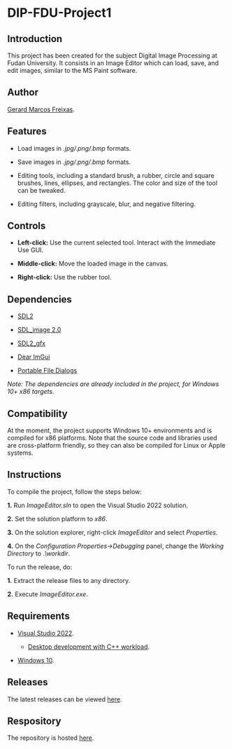 # DIP-FDU-Project1

## Introduction

This project has been created for the subject Digital Image Processing at Fudan University. It consists in an Image Editor which can load, save, and edit images, similar to the MS Paint software.

## Author

[Gerard Marcos Freixas](https://github.com/nngg11).

## Features

- Load images in *.jpg/.png/.bmp* formats.
  
- Save images in *.jpg/.png/.bmp* formats.

- Editing tools, including a standard brush, a rubber, circle and square brushes, lines, ellipses, and rectangles. The color and size of the tool can be tweaked.
  
- Editing filters, including grayscale, blur, and negative filtering.

## Controls

- **Left-click:** Use the current selected tool. Interact with the Immediate Use GUI.

- **Middle-click:** Move the loaded image in the canvas.

- **Right-click:** Use the rubber tool.

## Dependencies

- [SDL2](https://www.libsdl.org/)

- [SDL_image 2.0](https://www.libsdl.org/projects/SDL_image/)

- [SDL2_gfx](https://www.ferzkopp.net/wordpress/2016/01/02/sdl_gfx-sdl2_gfx/)

- [Dear ImGui](https://github.com/ocornut/imgui)
  
- [Portable File Dialogs](https://github.com/samhocevar/portable-file-dialogs)

*Note: The dependencies are already included in the project, for Windows 10+ x86 targets.*

## Compatibility

At the moment, the project supports Windows 10+ environments and is compiled for x86 platforms. Note that the source code and libraries used are cross-platform friendly, so they can also be compiled for Linux or Apple systems.

## Instructions

To compile the project, follow the steps below:

**1.** Run *ImageEditor.sln* to open the Visual Studio 2022 solution.

**2.** Set the solution platform to *x86*.

**3.** On the solution explorer, right-click *ImageEditor* and select *Properties*.

**4.** On the *Configuration Properties->Debugging* panel, change the *Working Directory* to *.\workdir*.

To run the release, do:

**1.** Extract the release files to any directory.

**2.** Execute *ImageEditor.exe*.

## Requirements

- [Visual Studio 2022](https://visualstudio.microsoft.com/downloads/).
  
  - [Desktop development with C++ workload](https://docs.microsoft.com/en-us/cpp/build/vscpp-step-0-installation?view=msvc-170).
  
- [Windows 10](https://www.microsoft.com/en-us/software-download/windows10).

## Releases

The latest releases can be viewed [here](https://github.com/nngg11/DIP-FDU-Project1/releases).

## Respository

The repository is hosted [here](https://github.com/nngg11/DIP-FDU-Project1).